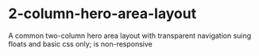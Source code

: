 # 2-column-hero-area-layout
 A common two-column hero area layout with transparent navigation suing floats and basic css only; is non-responsive
